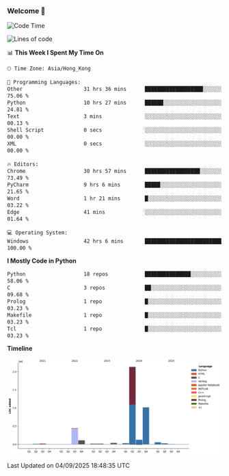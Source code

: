 ### Welcome 👋

<!--START_SECTION:waka-->
![Code Time](http://img.shields.io/badge/Code%20Time-2%2C554%20hrs%2016%20mins-blue)

![Lines of code](https://img.shields.io/badge/From%20Hello%20World%20I%27ve%20Written-4.0%20million%20lines%20of%20code-blue)

📊 **This Week I Spent My Time On** 

```text
🕑︎ Time Zone: Asia/Hong_Kong

💬 Programming Languages: 
Other                    31 hrs 36 mins      ███████████████████░░░░░░   75.06 % 
Python                   10 hrs 27 mins      ██████░░░░░░░░░░░░░░░░░░░   24.81 % 
Text                     3 mins              ░░░░░░░░░░░░░░░░░░░░░░░░░   00.13 % 
Shell Script             0 secs              ░░░░░░░░░░░░░░░░░░░░░░░░░   00.00 % 
XML                      0 secs              ░░░░░░░░░░░░░░░░░░░░░░░░░   00.00 % 

🔥 Editors: 
Chrome                   30 hrs 57 mins      ██████████████████░░░░░░░   73.49 % 
PyCharm                  9 hrs 6 mins        █████░░░░░░░░░░░░░░░░░░░░   21.65 % 
Word                     1 hr 21 mins        █░░░░░░░░░░░░░░░░░░░░░░░░   03.22 % 
Edge                     41 mins             ░░░░░░░░░░░░░░░░░░░░░░░░░   01.64 % 

💻 Operating System: 
Windows                  42 hrs 6 mins       █████████████████████████   100.00 % 
```

**I Mostly Code in Python** 

```text
Python                   18 repos            ███████████████░░░░░░░░░░   58.06 % 
C                        3 repos             ██░░░░░░░░░░░░░░░░░░░░░░░   09.68 % 
Prolog                   1 repo              █░░░░░░░░░░░░░░░░░░░░░░░░   03.23 % 
Makefile                 1 repo              █░░░░░░░░░░░░░░░░░░░░░░░░   03.23 % 
Tcl                      1 repo              █░░░░░░░░░░░░░░░░░░░░░░░░   03.23 % 
```



**Timeline**

![Lines of Code chart](https://raw.githubusercontent.com/xhj2501/xhj2501/main/assets/bar_graph.png)


 Last Updated on 04/09/2025 18:48:35 UTC
<!--END_SECTION:waka-->

